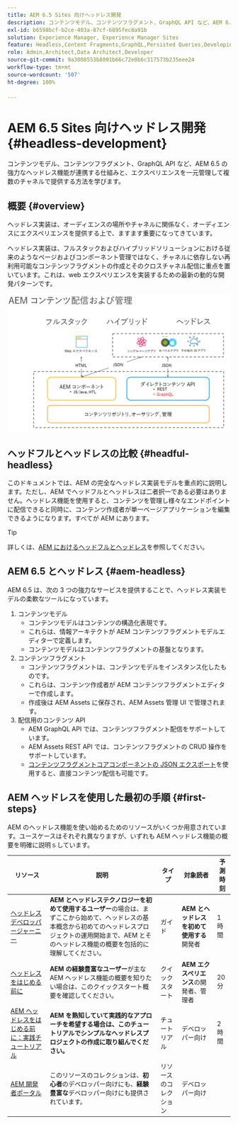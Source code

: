 ```yaml
---
title: AEM 6.5 Sites 向けヘッドレス開発
description: コンテンツモデル、コンテンツフラグメント、GraphQL API など、AEM 6.5 の強力なヘッドレス機能が連携する仕組みと、エクスペリエンスを一元管理して複数のチャネルで提供する方法を学びます。
exl-id: b6598bcf-b2ce-403a-87cf-6895fec8a91b
solution: Experience Manager, Experience Manager Sites
feature: Headless,Content Fragments,GraphQL,Persisted Queries,Developing
role: Admin,Architect,Data Architect,Developer
source-git-commit: 9a3008553b8091b66c72e0b6c317573b235eee24
workflow-type: tm+mt
source-wordcount: '507'
ht-degree: 100%

---
```


# AEM 6.5 Sites 向けヘッドレス開発 {#headless-development}

コンテンツモデル、コンテンツフラグメント、GraphQL API など、AEM 6.5 の強力なヘッドレス機能が連携する仕組みと、エクスペリエンスを一元管理して複数のチャネルで提供する方法を学びます。

## 概要 {#overview}

ヘッドレス実装は、オーディエンスの場所やチャネルに関係なく、オーディエンスにエクスペリエンスを提供する上で、ますます重要になってきています。

ヘッドレス実装は、フルスタックおよびハイブリッドソリューションにおける従来のようなページおよびコンポーネント管理ではなく、チャネルに依存しない再利用可能なコンテンツフラグメントの作成とそのクロスチャネル配信に重点を置いています。これは、web エクスペリエンスを実装するための最新の動的な開発パターンです。

![AEM 実装モデル](/help/sites-developing/headless/getting-started/assets/aem-implementation-models.png)

## ヘッドフルとヘッドレスの比較 {#headful-headless}

このドキュメントでは、AEM の完全なヘッドレス実装モデルを重点的に説明します。ただし、AEM でヘッドフルとヘッドレスは二者択一である必要はありません。ヘッドレス機能を使用すると、コンテンツを管理し様々なエンドポイントに配信できると同時に、コンテンツ作成者が単一ページアプリケーションを編集できるようになります。すべてが AEM にあります。

>[!TIP]
>
>詳しくは、[AEM におけるヘッドフルとヘッドレス](/help/sites-developing/headful-headless.md)を参照してください。

## AEM 6.5 とヘッドレス {#aem-headless}

AEM 6.5 は、次の 3 つの強力なサービスを提供することで、ヘッドレス実装モデルの柔軟なツールになっています。

1. コンテンツモデル
   * コンテンツモデルはコンテンツの構造化表現です。
   * これらは、情報アーキテクトが AEM コンテンツフラグメントモデルエディターで定義します。
   * コンテンツモデルはコンテンツフラグメントの基盤となります。
1. コンテンツフラグメント
   * コンテンツフラグメントは、コンテンツモデルをインスタンス化したものです。
   * これらは、コンテンツ作成者が AEM コンテンツフラグメントエディターで作成します。
   * 作成後は AEM Assets に保存され、AEM Assets 管理 UI で管理されます。
1. 配信用のコンテンツ API
   * AEM GraphQL API では、コンテンツフラグメント配信をサポートしています。
   * AEM Assets REST API では、コンテンツフラグメントの CRUD 操作をサポートしています。
   * [コンテンツフラグメントコアコンポーネントの JSON エクスポート](https://experienceleague.adobe.com/docs/experience-manager-core-components/using/components/content-fragment-component.html?lang=ja)を使用すると、直接コンテンツ配信も可能です。

## AEM ヘッドレスを使用した最初の手順 {#first-steps}

AEM のヘッドレス機能を使い始めるためのリソースがいくつか用意されています。ユースケースはそれぞれ異なりますが、いずれも AEM ヘッドレス機能の概要を明確に説明ｓしています。

| リソース | 説明 | タイプ | 対象読者 | 予測時刻 |
|---|---|---|---|---|
| [ヘッドレスデベロッパージャーニー](/help/journey-headless/developer/overview.md) | **AEM とヘッドレステクノロジーを初めて使用するユーザー**&#x200B;の場合は、まずここから始めて、ヘッドレスの基本概念から初めてのヘッドレスプロジェクトの運用開始まで、AEM とそのヘッドレス機能の概要を包括的に理解してください。 | ガイド | **AEM とヘッドレスを初めて使用する**&#x200B;開発者 | 1 時間 |
| [ヘッドレスをはじめる前に](/help/sites-developing/headless/getting-started/introduction.md) | **AEM の経験豊富なユーザー**&#x200B;が主な AEM ヘッドレス機能の概要を知りたい場合は、このクイックスタート概要を確認してください。 | クイックスタート | **AEM エクスペリエンス**&#x200B;の開発者、管理者 | 20 分 |
| [AEM ヘッドレスをはじめる前に：実践チュートリアル](https://experienceleague.adobe.com/docs/experience-manager-learn/getting-started-with-aem-headless/graphql/multi-step/overview.html?lang=ja) | **AEM を熟知していて実践的なアプローチを希望する場合は、このチュートリアルでシンプルなヘッドレスプロジェクトの作成に取り組んでください。** | チュートリアル | デベロッパー向け | 2 時間 |
| [AEM 開発者ポータル](https://experienceleague.adobe.com/landing/experience-manager/headless/developer.html?lang=ja) | このリソースのコレクションは、**初心者**&#x200B;のデベロッパー向けにも、**経験豊富な**&#x200B;デベロッパー向けにも提供されています。 | リソースのコレクション | デベロッパー向け | |
